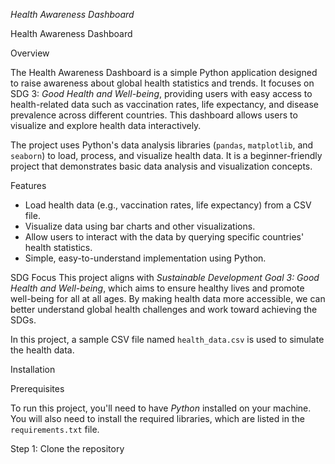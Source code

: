 *Health Awareness Dashboard* 

Health Awareness Dashboard

Overview

The Health Awareness Dashboard is a simple Python application designed to raise awareness about global health statistics and trends. It focuses on SDG 3: *Good Health and Well-being*, providing users with easy access to health-related data such as vaccination rates, life expectancy, and disease prevalence across different countries. This dashboard allows users to visualize and explore health data interactively.

The project uses Python's data analysis libraries (`pandas`, `matplotlib`, and `seaborn`) to load, process, and visualize health data. It is a beginner-friendly project that demonstrates basic data analysis and visualization concepts.

Features

- Load health data (e.g., vaccination rates, life expectancy) from a CSV file.
- Visualize data using bar charts and other visualizations.
- Allow users to interact with the data by querying specific countries' health statistics.
- Simple, easy-to-understand implementation using Python.

SDG Focus
This project aligns with *Sustainable Development Goal 3: Good Health and Well-being*, which aims to ensure healthy lives and promote well-being for all at all ages. By making health data more accessible, we can better understand global health challenges and work toward achieving the SDGs.

In this project, a sample CSV file named `health_data.csv` is used to simulate the health data.

Installation

Prerequisites

To run this project, you'll need to have *Python* installed on your machine. You will also need to install the required libraries, which are listed in the `requirements.txt` file.

Step 1: Clone the repository

